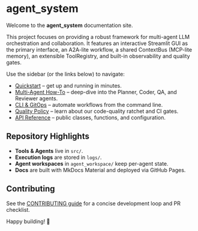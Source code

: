 # agent_system

Welcome to the **agent_system** documentation site.

This project focuses on providing a robust framework for multi-agent LLM orchestration and collaboration. It features an interactive Streamlit GUI as the primary interface, an A2A-lite workflow, a shared ContextBus (MCP-lite memory), an extensible ToolRegistry, and built-in observability and quality gates.

Use the sidebar (or the links below) to navigate:

- [Quickstart](quickstart.md) – get up and running in minutes.
- [Multi-Agent How-To](multi_agent.md) – deep-dive into the Planner, Coder, QA, and Reviewer agents.
- [CLI & GitOps](cli_gitops.md) – automate workflows from the command line.
- [Quality Policy](quality_policy.md) – learn about our code-quality ratchet and CI gates.
- [API Reference](api_reference.md) – public classes, functions, and configuration.

## Repository Highlights

- **Tools & Agents** live in `src/`.
- **Execution logs** are stored in `logs/`.
- **Agent workspaces** in `agent_workspace/` keep per-agent state.
- **Docs** are built with MkDocs Material and deployed via GitHub Pages.

## Contributing

See the [CONTRIBUTING guide](https://github.com/ianlucas1/agent_system/blob/main/CONTRIBUTING.md) for a concise development loop and PR checklist.

Happy building! 🚀 